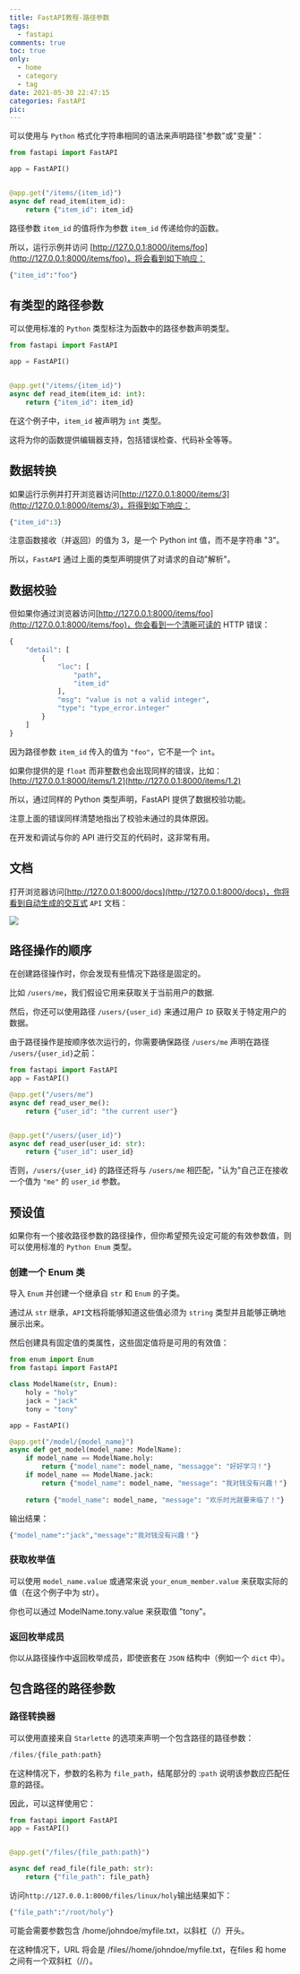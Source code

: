 ```yaml
---
title: FastAPI教程-路径参数
tags:
  - fastapi
comments: true
toc: true
only:
  - home
  - category
  - tag
date: 2021-05-30 22:47:15
categories: FastAPI
pic:
---
```


可以使用与 `Python` 格式化字符串相同的语法来声明路径"参数"或"变量"：

```python
from fastapi import FastAPI

app = FastAPI()


@app.get("/items/{item_id}")
async def read_item(item_id):
    return {"item_id": item_id}
```

路径参数 `item_id` 的值将作为参数 `item_id` 传递给你的函数。

所以，运行示例并访问 [http://127.0.0.1:8000/items/foo](http://127.0.0.1:8000/items/foo)，将会看到如下响应：

```python
{"item_id":"foo"}
```

## 有类型的路径参数

可以使用标准的 `Python` 类型标注为函数中的路径参数声明类型。

```python
from fastapi import FastAPI

app = FastAPI()


@app.get("/items/{item_id}")
async def read_item(item_id: int):
    return {"item_id": item_id}
```

在这个例子中，`item_id` 被声明为 `int` 类型。


这将为你的函数提供编辑器支持，包括错误检查、代码补全等等。



## 数据转换

如果运行示例并打开浏览器访问[http://127.0.0.1:8000/items/3](http://127.0.0.1:8000/items/3)，将得到如下响应：

```python
{"item_id":3}
```



注意函数接收（并返回）的值为 3，是一个 Python int 值，而不是字符串 "3"。

所以，`FastAPI` 通过上面的类型声明提供了对请求的自动"解析"。



## 数据校验

但如果你通过浏览器访问[http://127.0.0.1:8000/items/foo](http://127.0.0.1:8000/items/foo)，你会看到一个清晰可读的 HTTP 错误：

```python
{
    "detail": [
        {
            "loc": [
                "path",
                "item_id"
            ],
            "msg": "value is not a valid integer",
            "type": "type_error.integer"
        }
    ]
}
```

因为路径参数 `item_id` 传入的值为 `"foo"`，它不是一个 `int`。

如果你提供的是 `float` 而非整数也会出现同样的错误，比如：[http://127.0.0.1:8000/items/1.2](http://127.0.0.1:8000/items/1.2)


所以，通过同样的 Python 类型声明，FastAPI 提供了数据校验功能。

注意上面的错误同样清楚地指出了校验未通过的具体原因。

在开发和调试与你的 API 进行交互的代码时，这非常有用。



## 文档

打开浏览器访问[http://127.0.0.1:8000/docs](http://127.0.0.1:8000/docs)，你将看到自动生成的交互式 `API` 文档：

![](Screenshot_1.webp)

## 路径操作的顺序

在创建路径操作时，你会发现有些情况下路径是固定的。

比如 `/users/me`，我们假设它用来获取关于当前用户的数据.

然后，你还可以使用路径 `/users/{user_id}` 来通过用户 `ID` 获取关于特定用户的数据。

由于路径操作是按顺序依次运行的，你需要确保路径 `/users/me` 声明在路径 `/users/{user_id}`之前：

```python
from fastapi import FastAPI
app = FastAPI()

@app.get("/users/me")
async def read_user_me():
    return {"user_id": "the current user"}


@app.get("/users/{user_id}")
async def read_user(user_id: str):
    return {"user_id": user_id}
```

否则，`/users/{user_id}` 的路径还将与 `/users/me` 相匹配，"认为"自己正在接收一个值为 `"me"` 的 `user_id` 参数。

## 预设值

如果你有一个接收路径参数的路径操作，但你希望预先设定可能的有效参数值，则可以使用标准的 `Python Enum` 类型。

### 创建一个 Enum 类

导入 `Enum` 并创建一个继承自 `str` 和 `Enum` 的子类。

通过从 `str` 继承，`API`文档将能够知道这些值必须为 `string` 类型并且能够正确地展示出来。

然后创建具有固定值的类属性，这些固定值将是可用的有效值：

```python
from enum import Enum
from fastapi import FastAPI

class ModelName(str, Enum):
    holy = "holy"
    jack = "jack"
    tony = "tony"

app = FastAPI()

@app.get("/model/{model_name}")
async def get_model(model_name: ModelName):
    if model_name == ModelName.holy:
        return {"model_name": model_name, "messagge": "好好学习！"}
    if model_name == ModelName.jack:
        return {"model_name": model_name, "message": "我对钱没有兴趣！"}
    
    return {"model_name": model_name, "message": "欢乐时光就要来临了！"}
```

输出结果：

```python
{"model_name":"jack","message":"我对钱没有兴趣！"}
```

### 获取枚举值

可以使用 `model_name.value` 或通常来说 `your_enum_member.value` 来获取实际的值（在这个例子中为 str）。


你也可以通过 ModelName.tony.value 来获取值 "tony"。


### 返回枚举成员

你以从路径操作中返回枚举成员，即使嵌套在 `JSON` 结构中（例如一个 `dict` 中）。

## 包含路径的路径参数

### 路径转换器

可以使用直接来自 `Starlette` 的选项来声明一个包含路径的路径参数：

```python
/files/{file_path:path}
```

在这种情况下，参数的名称为 `file_path`，结尾部分的 :`path` 说明该参数应匹配任意的路径。

因此，可以这样使用它：

```python
from fastapi import FastAPI
app = FastAPI()


@app.get("/files/{file_path:path}")

async def read_file(file_path: str):
    return {"file_path": file_path}
```

访问`http://127.0.0.1:8000/files/linux/holy`输出结果如下：

```python
{"file_path":"/root/holy"}
```



可能会需要参数包含 /home/johndoe/myfile.txt，以斜杠（/）开头。

在这种情况下，URL 将会是 /files//home/johndoe/myfile.txt，在files 和 home 之间有一个双斜杠（//）。
